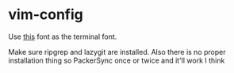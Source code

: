 # vim-config

Use [this](https://github.com/ryanoasis/nerd-fonts/blob/master/patched-fonts/JetBrainsMono/NoLigatures/Regular/complete/JetBrains%20Mono%20NL%20Regular%20Nerd%20Font%20Complete%20Mono.ttf) font as the terminal font.

Make sure ripgrep and lazygit are installed.
Also there is no proper installation thing so PackerSync once or twice and it'll work I think
